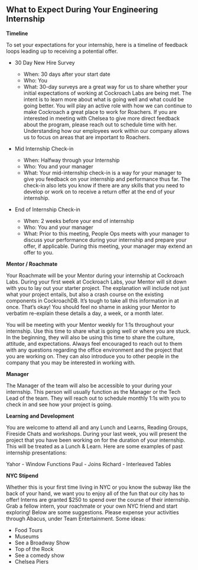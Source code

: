 ## What to Expect During Your Engineering Internship

**Timeline**

To set your expectations for your internship, here is a timeline of feedback loops leading up to receiving a potential offer.

- 30 Day New Hire Survey
  - When: 30 days after your start date
  - Who: You
  - What: 30-day surveys are a great way for us to share whether your initial expectations of working at Cockroach Labs are being met. The intent is to learn more about what is going well and what could be going better. You will play an active role with how we can continue to make Cockroach a great place to work for Roachers. If you are interested in meeting with Chelsea to give more direct feedback about the program, please reach out to schedule time with her. Understanding how our employees work within our company allows us to focus on areas that are important to Roachers.
  
- Mid Internship Check-in
  - When: Halfway through your Internship
  - Who: You and your manager
  - What: Your mid-internship check-in is a way for your manager to give you feedback on your internship and performance thus far. The check-in also lets you know if there are any skills that you need to develop or work on to receive a return offer at the end of your internship.
  
- End of Internship Check-in
  - When: 2 weeks before your end of internship
  - Who: You and your manager
  - What: Prior to this meeting, People Ops meets with your manager to discuss your performance during your internship and prepare your offer, if applicable. During this meeting, your manager may extend an offer to you.
  
**Mentor / Roachmate**

Your Roachmate will be your Mentor during your internship at Cockroach Labs.  During your first week at Cockroach Labs, your Mentor will sit down with you to lay out your starter project. The explanation will include not just what your project entails, but also a crash course on the existing components in CockroachDB.  It’s tough to take all this information in at once. That’s okay! You should feel no shame in asking your Mentor to verbatim re-explain these details a day, a week, or a month later.

You will be meeting with your Mentor weekly for 1:1s throughout your internship. Use this time to share what is going well or where you are stuck. In the beginning, they will also be using this time to share the culture, attitude, and expectations. Always feel encouraged to reach out to them with any questions regarding the office environment and the project that you are working on.  They can also introduce you to other people in the company that you may be interested in working with.

**Manager**

The Manager of the team will also be accessible to your during your internship. This person will usually function as the Manager or the Tech Lead of the team. They will reach out to schedule monthly 1:1s with you to check in and see how your project is going.

**Learning and Development**

You are welcome to attend all and any Lunch and Learns, Reading Groups, Fireside Chats and workshops. During your last week, you will present the project that you have been working on for the duration of your internship.  This will be treated as a Lunch & Learn. Here are some examples of past internship presentations:

Yahor - Window Functions
Paul - Joins
Richard - Interleaved Tables

**NYC Stipend**

Whether this is your first time living in NYC or you know the subway like the back of your hand, we want you to enjoy all of the fun that our city has to offer! Interns are granted $250 to spend over the course of their internship. Grab a fellow intern, your roachmate or your own NYC friend and start exploring! Below are some suggestions. Please expense your activities through Abacus, under Team Entertainment. Some ideas:

- Food Tours
- Museums
- See a Broadway Show
- Top of the Rock
- See a comedy show
- Chelsea Piers
